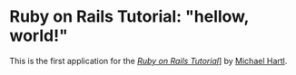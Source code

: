 # Ruby on Rails Tutorial: "hellow, world!"

This is the first application for the
[*Ruby on Rails Tutorial*](http://www.railstutorial.org/)]
by [Michael Hartl](http://www.michaelhartl.com/).